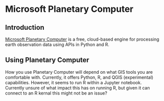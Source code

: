 # Microsoft Planetary Computer

## Introduction

<a href="https://planetarycomputer.microsoft.com/" target="_blank">Microsoft Planetary Computer</a> is a free, cloud-based engine for processing earth observation data using APIs in Python and R.

## Using Planetary Computer

How you use Planetary Computer will depend on what GIS tools you are comfortable with. Currently, it offers Python, R, and QGIS (experimental) capabilities. However, it seems to run R within a Jupyter notebook. Currently unsure of what impact this has on running R, but given it can connect to an R kernal this might not be an issue?